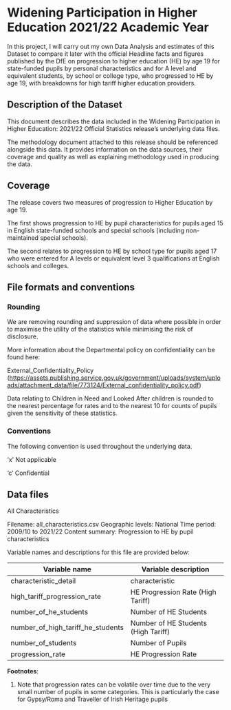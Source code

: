 # **Widening Participation in Higher Education 2021/22 Academic Year**

In this project, I will carry out my own Data Analysis and estimates of this Dataset to compare it later with the official Headline facts and figures published by the DfE on progression to higher education (HE) by age 19 for state-funded pupils by personal characteristics and for A level and equivalent students, by school or college type, who progressed to HE by age 19, with breakdowns for high tariff higher education providers.


## **Description of the Dataset**
This document describes the data included in the Widening Participation in Higher Education: 2021/22 Official Statistics release’s underlying data files.

The methodology document attached to this release should be referenced alongside this data. It provides information on the data sources, their coverage and quality as well as explaining methodology used in producing the data.

## **Coverage**

The release covers two measures of progression to Higher Education by age 19.

The first shows progression to HE by pupil characteristics for pupils aged 15 in English state-funded schools and special schools (including non-maintained special schools).

The second relates to progression to HE by school type for pupils aged 17 who were entered for A levels or equivalent level 3 qualifications at English schools and colleges.

## **File formats and conventions**

### **Rounding**

We are removing rounding and suppression of data where possible in order to maximise the utility of the statistics while minimising the risk of disclosure.

More information about the Departmental policy on confidentiality can be found here:

External_Confidentiality_Policy (https://assets.publishing.service.gov.uk/government/uploads/system/uploads/attachment_data/file/773124/External_confidentiality_policy.pdf)

Data relating to Children in Need and Looked After children is rounded to the nearest percentage for rates and to the nearest 10 for counts of pupils given the sensitivity of these statistics.

### **Conventions**

The following convention is used throughout the underlying data.

‘x’ Not applicable

‘c’ Confidential

## **Data files**

All Characteristics

Filename: all_characteristics.csv
Geographic levels: National
Time period: 2009/10 to 2021/22
Content summary: Progression to HE by pupil characteristics

Variable names and descriptions for this file are provided below:

Variable name                      |  Variable description
---------------------------------  |  -----------------------------------
characteristic_detail              |  characteristic
high_tariff_progression_rate       |  HE Progression Rate (High Tariff)
number_of_he_students              |  Number of HE Students
number_of_high_tariff_he_students  |  Number of HE Students (High Tariff)
number_of_students                 |  Number of Pupils
progression_rate                   |  HE Progression Rate

__Footnotes__:

1. Note that progression rates can be volatile over time due to the very small number of pupils in some categories. This is particularly the case for Gypsy/Roma and Traveller of Irish Heritage pupils
